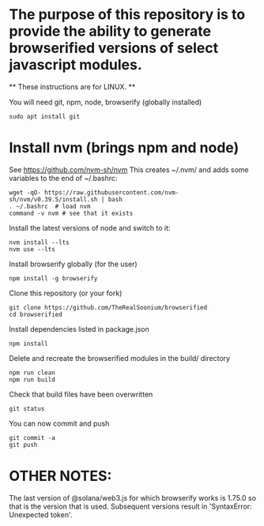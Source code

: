 # The purpose of this repository is to provide the ability to generate browserified versions of select javascript modules.

** These instructions are for LINUX. **

You will need git, npm, node, browserify (globally installed)

```
sudo apt install git
```

# Install nvm (brings npm and node)
See https://github.com/nvm-sh/nvm
This creates ~/.nvm/ and adds some variables to the end of ~/.bashrc:
```
wget -qO- https://raw.githubusercontent.com/nvm-sh/nvm/v0.39.5/install.sh | bash
. ~/.bashrc  # load nvm
command -v nvm # see that it exists
```

Install the latest versions of node and switch to it:
```
nvm install --lts
nvm use --lts
```

Install browserify globally (for the user)
```
npm install -g browserify
```

Clone this repository (or your fork)
```
git clone https://github.com/TheRealSoonium/browserified
cd browserified
```

Install dependencies listed in package.json
```
npm install
```

Delete and recreate the browserified modules in the build/ directory
```
npm run clean
npm run build
```

Check that build files have been overwritten
```
git status
```

You can now commit and push 
```
git commit -a
git push 
```

# OTHER NOTES:

The last version of @solana/web3.js for which browserify works is 1.75.0 so that is the version that is used. Subsequent versions result in 'SyntaxError: Unexpected token'.





